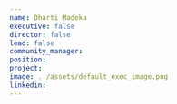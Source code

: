 ```yaml
---
name: Dharti Madeka
executive: false
director: false
lead: false
community_manager:   
position:  
project:  
image: ../assets/default_exec_image.png
linkedin: 
---
```

